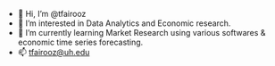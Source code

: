 - 👋 Hi, I’m @tfairooz
- 👀 I’m interested in Data Analytics and Economic research.
- 🌱 I’m currently learning Market Research using various softwares & economic time series forecasting. 
- 📫 tfairooz@uh.edu

<!---
tfairooz/tfairooz is a ✨ special ✨ repository because its `README.md` (this file) appears on your GitHub profile.
You can click the Preview link to take a look at your changes.
--->
